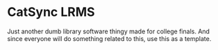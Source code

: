 # CatSync LRMS
Just another dumb library software thingy made for college finals. And since everyone will do something related to this, use this as a template.
